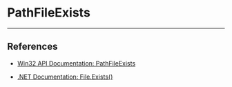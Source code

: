 # PathFileExists

---
## References

- [Win32 API Documentation: PathFileExists](https://learn.microsoft.com/en-us/windows/win32/api/shlwapi/nf-shlwapi-pathfileexistsa)

- [.NET Documentation: File.Exists()](https://learn.microsoft.com/en-us/dotnet/api/system.io.file.exists?view=net-8.0)